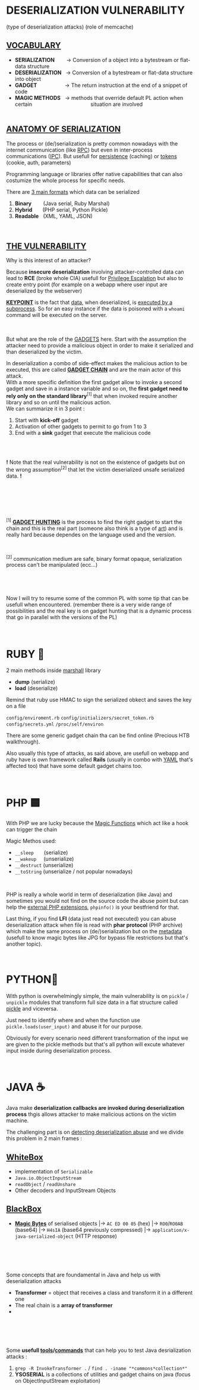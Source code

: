 # DESERIALIZATION VULNERABILITY

(type of deserialization attacks)
(role of memcache)


## <u>VOCABULARY</u>

* **SERIALIZATION** &nbsp;&nbsp;&nbsp;&nbsp;&nbsp;&nbsp; &#8594; Conversion of a object into a bytestream or flat-data structure
* **DESERIALIZATION** &nbsp;&nbsp;&#8594; Conversion of a bytestream or flat-data structure into object
* **GADGET** &nbsp;&nbsp;&nbsp;&nbsp;&nbsp;&nbsp;&nbsp;&nbsp;&nbsp;&nbsp;&nbsp;&nbsp;&nbsp;&nbsp;&nbsp;&nbsp;&nbsp; &#8594; The return instruction at the end of a snippet of code
* **MAGIC METHODS** &nbsp;&nbsp;&#8594; methods that override default PL action when certain &nbsp;&nbsp;&nbsp;&nbsp;&nbsp;&nbsp;&nbsp;&nbsp;&nbsp;&nbsp;&nbsp;&nbsp;&nbsp;&nbsp;&nbsp;&nbsp;&nbsp;&nbsp;&nbsp;&nbsp;&nbsp;&nbsp;&nbsp;&nbsp;&nbsp;&nbsp;&nbsp;&nbsp;&nbsp;&nbsp;&nbsp;&nbsp;&nbsp;&nbsp;&nbsp;&nbsp;&nbsp;&nbsp;&nbsp;situation are involved
<br><br>

## <u>ANATOMY OF SERIALIZATION</u>
The process or (de/)serialization is pretty common nowadays with the internet communication (like <u>RPC</u>) but even in inter-process communications (<u>IPC</u>).
But usefull for <u>persistence</u> (caching) or <u>tokens</u> (cookie, auth, parameters)

Programming language or libraries offer native capabilities that can also costumize the whole process for specific needs.
<br>

There are <u>3 main formats</u> which data can be serialized
1) **Binary** &nbsp;&nbsp;&nbsp;&nbsp;&nbsp;&nbsp;&nbsp;(Java serial, Ruby Marshal)
2) **Hybrid** &nbsp;&nbsp;&nbsp;&nbsp;&nbsp;&nbsp;(PHP serial, Python Pickle)
3) **Readable** &nbsp;&nbsp;(XML, YAML, JSON)

<br>

## <u>THE VULNERABILITY</u>
Why is this interest of an attacker?

Because **insecure deserialization** involving attacker-controlled data can lead to **RCE** (broke whole CIA) usefull for <u>Privilege Escalation</u> but also to create entry point (for example on a webapp where user input are deserialized by the webserver)  

**<u>KEYPOINT</u>** is the fact that <u>data</u>, when deserialized, is <u>executed by a subprocess</u>.
So for an easy instance if the data is poisoned with a `whoami` command will be executed on the server.

<br><br>
But what are the role of the <u>GADGETS</u>  here.
Start with the assumption the attacker need to provide a malicious object in order to make it serialized and than deserialized by the victim.

In deserialization a combo of side-effect makes the malicious action to be executed, this are called **<u>GADGET CHAIN</u>** and are the main actor of this attack. <br>
With a more specific definition the first gadget allow to invoke a second gadget and save in a instance variable and so on, the **first gadget need to rely only on the standard library**<sup>[1]</sup> that when invoked require another library and so on until the malicious action.
<br>
We can summarize it in 3 point :
1) Start with **kick-off** gadget
2) Activation of other gadgets to permit to go from 1 to 3
3) End with a **sink** gadget that execute the malicious code

<br><br>

**!** Note that the real vulnerability is not on the existence of gadgets but on the wrong assumption<sup>[2]</sup> that let the victim deserialized unsafe serialized data. **!** 

<br><br><br>
#
<sup>[1]</sup>
<u>**GADGET HUNTING**</u> is the process to find the right gadget to start the chain and this is the real part (someone also think is a type of <u>art</u>) and is really hard because dependes on the language used and the version. 

<br>



<sup>[2]</sup>
communication medium are safe, binary format opaque, serialization process can't be manipulated (ecc...)
#

<br><br>
Now I will try to resume some of the common PL with some tip that can be usefull when encountered.
(remember there is a very wide range of possibilities and the real key is on gadget hunting that is a dynamic process that go in parallel with the versions of the PL)
<br><br><br>

# RUBY 💎

2 main methods inside <u>marshall</u> library

* **dump** (serialize)
* **load** (deserialize)

Remind that ruby use HMAC to sign the serialized obkect and saves the key on a file

`config/enviroment.rb`
`config/initializers/secret_token.rb`
`config/secrets.yml`
`/proc/self/environ`

There are some generic gadget chain tha can be find online (Precious HTB walkthrough).

Also usually this type of attacks, as said above, are usefull on webapp and ruby have is own framework called **Rails** (usually in combo with <u>YAML</u> that's affected too) that have some default gadget chains too.

<br>

# PHP 🟦
With PHP we are lucky because the <u>Magic Functions</u> which act like a hook can trigger the chain

Magic Methos used:
* `__sleep` &nbsp;&nbsp;&nbsp;&nbsp;&nbsp;&nbsp;(serialize)
* `__wakeup` &nbsp;&nbsp;&nbsp;&nbsp;(unserialize)
* `__destruct` (unserialize)
* `__toString` (unserialize / not popular nowadays)

<br>

PHP is really a whole world in term of deserialization (like Java) and sometimes you would not find on the source code the abuse point but can help the <u>external PHP extensions</u>, `phpinfo()` is your bestfriend for that.
<br>

Last thing, if you find **LFI** (data just read not executed) you can abuse deserialization attack when file is read with **phar protocol** (PHP archive) which make the same process on (de/)serialization but on the <u>metadata</u> (usefull to know magic bytes like JPG for bypass file restrictions but that's another topic).

<br>

# PYTHON🐍
With python is overwhelmingly simple, the main vulnerability is on `pickle` / `unpickle` modules that transform full size data in a flat structure called <u>pickle</u> and viceversa.

Just need to identify where and when the function use `pickle.loads(user_input)` and abuse it for our purpose. 

Obviously for every scenario need different transformation of the input we are given to the pickle methods but that's all python will excute whatever input inside during deserialization process.

<br>

# JAVA ☕️
Java make **deserialization callbacks are invoked during deserialization process** thgis allows attacker to make malicious actions on the victim machine.

The challenging part is on <u>detecting deserialization abuse</u> and we divide this problem in 2 main frames :

## <u>WhiteBox</u>
* implementation of `Serializable`
* `Java.io.ObjectInputStream`
* `readObject` / `readUnshare`
* Other decoders and InputStream Objects

## <u>BlackBox</u>
* <u>**Magic Bytes**</u> of serialised objects
|&#8594; `AC ED 00 05` (hex)
|&#8594; `RO0`/`RO0AB` (base64)
|&#8594; `H4sIA` (base64 previously compressed)
|&#8594; `application/x-java-serialized-object` (HTTP response)

<br><br>
#
Some concepts that are foundamental in Java and help us with deserialization attacks

* **Transformer** = object that receives a class and transform it in a different one
* The real chain is a **array of transformer** 
* 
#
<br><br>


Some **usefull <u>tools</u>/<u>commands</u>** that can help you to test Java desrialization attacks :
1) `grep -R InvokeTransformer .` / `find . -iname "*commons*collection*"`
2) **YSOSERIAL** is a collections of utilities and gadget chains on java (focus on ObjectInputStream exploitation)

<br>


